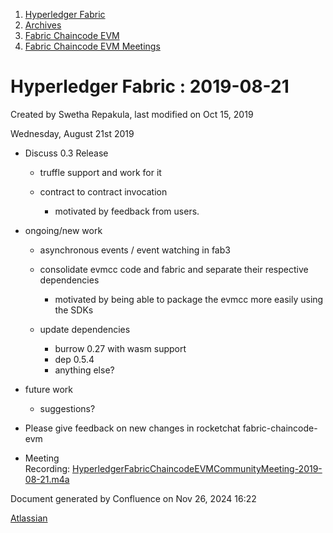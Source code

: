 1. [Hyperledger Fabric](index.html)
2. [Archives](Archives_22840389.html)
3. [Fabric Chaincode EVM](Fabric-Chaincode-EVM_22839612.html)
4. [Fabric Chaincode EVM Meetings](Fabric-Chaincode-EVM-Meetings_22839741.html)

# Hyperledger Fabric : 2019-08-21

Created by Swetha Repakula, last modified on Oct 15, 2019

Wednesday, August 21st 2019

- Discuss 0.3 Release
  
  - truffle support and work for it
  - contract to contract invocation
    
    - motivated by feedback from users.
- ongoing/new work
  
  - asynchronous events / event watching in fab3
  - consolidate evmcc code and fabric and separate their respective dependencies
    
    - motivated by being able to package the evmcc more easily using the SDKs
  - update dependencies
    
    - burrow 0.27 with wasm support
    - dep 0.5.4
    - anything else?
- future work
  
  - suggestions?
- Please give feedback on new changes in rocketchat fabric-chaincode-evm
- Meeting Recording: [HyperledgerFabricChaincodeEVMCommunityMeeting-2019-08-21.m4a](https://lf-hyperledger.atlassian.net/wiki/download/attachments/22839741/HyperledgerFabricChaincodeEVMCommunityMeeting-2019-08-21.m4a?version=1&modificationDate=1566862539000&api=v2)

Document generated by Confluence on Nov 26, 2024 16:22

[Atlassian](http://www.atlassian.com/)
